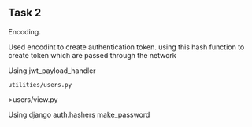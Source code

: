 ## Task 2

Encoding.

Used encodint to create authentication token. using this hash function to create token which are passed through the network

Using jwt\_payload\_handler

`utilities/users.py`

&gt;users/view.py

Using django auth.hashers make\_password

